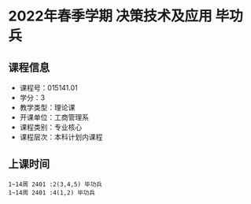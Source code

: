 # 2022年春季学期 决策技术及应用 毕功兵






## 课程信息

- 课程号：015141.01
- 学分：3
- 教学类型：理论课
- 开课单位：工商管理系
- 课程类别：专业核心
- 课程层次：本科计划内课程

## 上课时间

```
1~14周 2401 :2(3,4,5) 毕功兵
1~14周 2401 :4(1,2) 毕功兵
```

